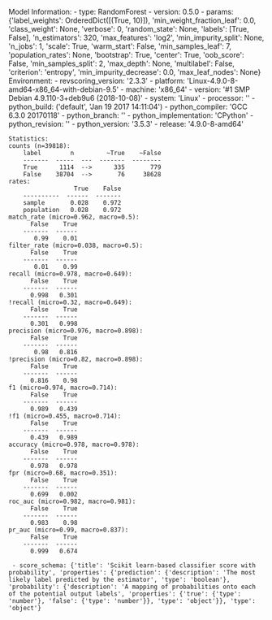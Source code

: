Model Information:
	 - type: RandomForest
	 - version: 0.5.0
	 - params: {'label_weights': OrderedDict([(True, 10)]), 'min_weight_fraction_leaf': 0.0, 'class_weight': None, 'verbose': 0, 'random_state': None, 'labels': [True, False], 'n_estimators': 320, 'max_features': 'log2', 'min_impurity_split': None, 'n_jobs': 1, 'scale': True, 'warm_start': False, 'min_samples_leaf': 7, 'population_rates': None, 'bootstrap': True, 'center': True, 'oob_score': False, 'min_samples_split': 2, 'max_depth': None, 'multilabel': False, 'criterion': 'entropy', 'min_impurity_decrease': 0.0, 'max_leaf_nodes': None}
	Environment:
	 - revscoring_version: '2.3.3'
	 - platform: 'Linux-4.9.0-8-amd64-x86_64-with-debian-9.5'
	 - machine: 'x86_64'
	 - version: '#1 SMP Debian 4.9.110-3+deb9u6 (2018-10-08)'
	 - system: 'Linux'
	 - processor: ''
	 - python_build: ('default', 'Jan 19 2017 14:11:04')
	 - python_compiler: 'GCC 6.3.0 20170118'
	 - python_branch: ''
	 - python_implementation: 'CPython'
	 - python_revision: ''
	 - python_version: '3.5.3'
	 - release: '4.9.0-8-amd64'
	
	Statistics:
	counts (n=39818):
		label        n         ~True    ~False
		-------  -----  ---  -------  --------
		True      1114  -->      335       779
		False    38704  -->       76     38628
	rates:
		              True    False
		----------  ------  -------
		sample       0.028    0.972
		population   0.028    0.972
	match_rate (micro=0.962, macro=0.5):
		  False    True
		-------  ------
		   0.99    0.01
	filter_rate (micro=0.038, macro=0.5):
		  False    True
		-------  ------
		   0.01    0.99
	recall (micro=0.978, macro=0.649):
		  False    True
		-------  ------
		  0.998   0.301
	!recall (micro=0.32, macro=0.649):
		  False    True
		-------  ------
		  0.301   0.998
	precision (micro=0.976, macro=0.898):
		  False    True
		-------  ------
		   0.98   0.816
	!precision (micro=0.82, macro=0.898):
		  False    True
		-------  ------
		  0.816    0.98
	f1 (micro=0.974, macro=0.714):
		  False    True
		-------  ------
		  0.989   0.439
	!f1 (micro=0.455, macro=0.714):
		  False    True
		-------  ------
		  0.439   0.989
	accuracy (micro=0.978, macro=0.978):
		  False    True
		-------  ------
		  0.978   0.978
	fpr (micro=0.68, macro=0.351):
		  False    True
		-------  ------
		  0.699   0.002
	roc_auc (micro=0.982, macro=0.981):
		  False    True
		-------  ------
		  0.983    0.98
	pr_auc (micro=0.99, macro=0.837):
		  False    True
		-------  ------
		  0.999   0.674
	
	 - score_schema: {'title': 'Scikit learn-based classifier score with probability', 'properties': {'prediction': {'description': 'The most likely label predicted by the estimator', 'type': 'boolean'}, 'probability': {'description': 'A mapping of probabilities onto each of the potential output labels', 'properties': {'true': {'type': 'number'}, 'false': {'type': 'number'}}, 'type': 'object'}}, 'type': 'object'}

